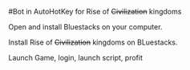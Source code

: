#Bot in AutoHotKey for Rise of ~~Civilization~~ kingdoms

Open and install Bluestacks on your computer.

Install Rise of ~~Civilization~~ kingdoms on BLuestacks.

Launch Game, login, launch script, profit
